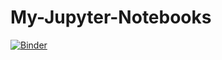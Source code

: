 # My-Jupyter-Notebooks

[![Binder](https://mybinder.org/badge_logo.svg)](https://mybinder.org/v2/gh/MatthewBieda/My-Jupyter-Notebooks/master)
